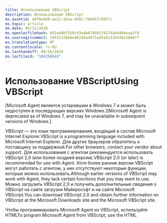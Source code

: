 ```yaml
---
title: Использование VBScript
description: Использование VBScript
ms.assetid: a078eb60-aa12-42ea-850c-7b845fc8037c
ms.topic: article
ms.date: 05/31/2018
ms.openlocfilehash: 691ed6bf520c83e4b679bb174274abb984eaa2f8
ms.sourcegitcommit: 2d531328b6ed82d4ad971a45a5131b430c5866f7
ms.translationtype: MT
ms.contentlocale: ru-RU
ms.lasthandoff: 09/16/2019
ms.locfileid: "104258543"
---
```

# <a name="using-vbscript"></a><span data-ttu-id="bc1e4-103">Использование VBScript</span><span class="sxs-lookup"><span data-stu-id="bc1e4-103">Using VBScript</span></span>

<span data-ttu-id="bc1e4-104">\[Microsoft Agent является устаревшим в Windows 7 и может быть недоступен в последующих версиях Windows.\]</span><span class="sxs-lookup"><span data-stu-id="bc1e4-104">\[Microsoft Agent is deprecated as of Windows 7, and may be unavailable in subsequent versions of Windows.\]</span></span>

<span data-ttu-id="bc1e4-105">VBScript — это язык программирования, входящий в состав Microsoft Internet Explorer.</span><span class="sxs-lookup"><span data-stu-id="bc1e4-105">VBScript is a programming language included with Microsoft Internet Explorer.</span></span> <span data-ttu-id="bc1e4-106">Для других браузеров обратитесь к поставщику за поддержкой.</span><span class="sxs-lookup"><span data-stu-id="bc1e4-106">For other browsers, contact your vendor about support.</span></span> <span data-ttu-id="bc1e4-107">Для использования с агентом рекомендуется использовать VBScript 2,0 (или более поздней версии).</span><span class="sxs-lookup"><span data-stu-id="bc1e4-107">VBScript 2.0 (or later) is recommended for use with Agent.</span></span> <span data-ttu-id="bc1e4-108">Хотя более ранние версии VBScript могут работать с агентом, у них отсутствуют некоторые функции, которые можно использовать.</span><span class="sxs-lookup"><span data-stu-id="bc1e4-108">Although earlier versions of VBScript may work with Agent, they lack certain functions that you may want to use.</span></span> <span data-ttu-id="bc1e4-109">Можно загрузить VBScript 2,0 и получить дополнительные сведения о VBScript на сайте загрузки Майкрософт и на сайте Microsoft VBScript.</span><span class="sxs-lookup"><span data-stu-id="bc1e4-109">You can download VBScript 2.0 and obtain further information on VBScript at the Microsoft Downloads site and the Microsoft VBScript site.</span></span>

<span data-ttu-id="bc1e4-110">Чтобы программировать Microsoft Agent из VBScript, используйте HTML</span><span class="sxs-lookup"><span data-stu-id="bc1e4-110">To program Microsoft Agent from VBScript, use the HTML</span></span> <SCRIPT> <span data-ttu-id="bc1e4-111">tags. To access the programming interface, use the name of control you assign in the <OBJECT> tag, followed by the subobject (if any), the name of the method or property, and any parameters or values supported by the method or property:</span><span class="sxs-lookup"><span data-stu-id="bc1e4-111">tags. To access the programming interface, use the name of control you assign in the <OBJECT> tag, followed by the subobject (if any), the name of the method or property, and any parameters or values supported by the method or property:</span></span>

``` syntax
agent[.object].Method parameter, [parameter]
agent[.object].Property = value
```

<span data-ttu-id="bc1e4-112">Для событий включите имя элемента управления, за которым следует имя события и любые параметры:</span><span class="sxs-lookup"><span data-stu-id="bc1e4-112">For events, include the name of the control followed by the name of the event and any parameters:</span></span>

``` syntax
Sub agent_event (ByVal parameter[,ByVal parameter])
statements
End Sub
```

<span data-ttu-id="bc1e4-113">Можно также указать обработчик событий с помощью метода</span><span class="sxs-lookup"><span data-stu-id="bc1e4-113">You can also specify an event handler using the</span></span> <SCRIPT> <span data-ttu-id="bc1e4-114">tag's **For...Event** syntax:</span><span class="sxs-lookup"><span data-stu-id="bc1e4-114">tag's **For...Event** syntax:</span></span>

``` syntax
<SCRIPT LANGUAGE=VBScript For=agent Event=event[(parameter[,parameter])]>
statements
</SCRIPT>
```

<span data-ttu-id="bc1e4-115">Хотя Microsoft Internet Explorer поддерживает этот синтаксис, не все браузеры.</span><span class="sxs-lookup"><span data-stu-id="bc1e4-115">Although Microsoft Internet Explorer supports this latter syntax, not all browsers do.</span></span> <span data-ttu-id="bc1e4-116">Для обеспечения совместимости используйте только бывший синтаксис для событий.</span><span class="sxs-lookup"><span data-stu-id="bc1e4-116">For compatibility, use only the former syntax for events.</span></span>

<span data-ttu-id="bc1e4-117">При использовании VBScript (2,0 или более поздней версии) можно проверить, установлен ли агент Microsoft Agent, попытаться создать объект и проверить его существование.</span><span class="sxs-lookup"><span data-stu-id="bc1e4-117">With VBScript (2.0 or later), you can verify whether Microsoft Agent is installed by trying to create the object and checking to see if it exists.</span></span> <span data-ttu-id="bc1e4-118">В следующем примере показано, как проверить наличие элемента управления агента без запуска автоматической загрузки элемента управления (как это произойдет, если <OBJECT> на странице был включен тег для элемента управления):</span><span class="sxs-lookup"><span data-stu-id="bc1e4-118">The following sample demonstrates how to check for the Agent control without triggering an auto-download of the control (as would happen if you included an <OBJECT> tag for the control on the page):</span></span>

``` syntax
<!-- WARNING - This code requires VBScript 2.0.
It will always fail to detect the Agent control
in VbScript 1.x, because CreateObject doesn't work.
-->

<SCRIPT LANGUAGE=VBSCRIPT>
If HaveAgent() Then
      'Microsoft Agent control was found.
document.write "<H2 align=center>Found</H2>"
Else
      'Microsoft Agent control was not found.
document.write "<H2 align=center>Not Found</H2>"
End If

Function HaveAgent()
' This procedure attempts to create an Agent Control object.
' If it succeeds, it returns True.
'    This means the control is available on the client.
' If it fails, it returns False.
'    This means the control hasn't been installed on the client.

   Dim agent
   HaveAgent = False
   On Error Resume Next
   Set agent = CreateObject("Agent.Control.1")
   HaveAgent = IsObject(agent)

End Function

</SCRIPT>
```

 

 




